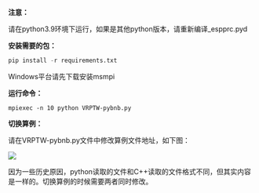 **注意：**

请在python3.9环境下运行，如果是其他python版本，请重新编译_espprc.pyd

**安装需要的包：**

```python
pip install -r requirements.txt
```

Windows平台请先下载安装msmpi

**运行命令：**

```
mpiexec -n 10 python VRPTW-pybnb.py
```

**切换算例：**

请在VRPTW-pybnb.py文件中修改算例文件地址，如下图：

![](G:\行业文章\VRPTW-pybnb-code\address.jpg)

因为一些历史原因，python读取的文件和C++读取的文件格式不同，但其实内容是一样的。切换算例的时候需要两者同时修改。